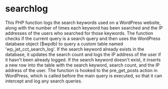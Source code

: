 # searchlog
This PHP function logs the search keywords used on a WordPress website, along with the number of times each keyword has been searched and the IP addresses of the users who searched for those keywords. The function checks if the current query is a search query and then uses the WordPress database object ($wpdb) to query a custom table named 'wp_jet_cct_search_log'. If the search keyword already exists in the database, it updates the search count and logs the IP address of the user if it hasn't been already logged. If the search keyword doesn't exist, it inserts a new row into the table with the search keyword, search count, and the IP address of the user. The function is hooked to the pre_get_posts action in WordPress, which is called before the main query is executed, so that it can intercept and log any search queries.
